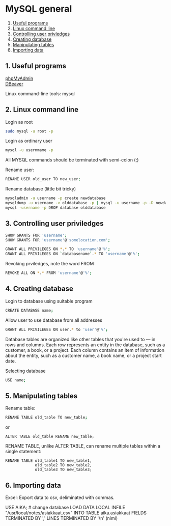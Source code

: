 # MySQL general

1. [Useful programs](#1-Useful_programs) 
2. [Linux command line ](#2-Linux_command_line) 
3. [Controlling user privledges](#3-Controlling_user_priviledges) 
4. [Creating database](#4-Creating_database) 
5. [Manipulating tables](#5-Manipulating_tables) 
6. [Importing data](#6-Importing_data) 

## 1. Useful programs

<a href="https://www.phpmyadmin.net/">  phpMyAdmin </a>  
<a href="https://dbeaver.io/">  DBeaver </a>

Linux command-line tools:
mysql


## 2. Linux command line 

Login as root
```sh
sudo mysql -u root -p
```

Login as ordinary user
```sh
mysql -u usernmame -p
```


All MYSQL commands should be terminated with semi-colon (;)

Rename user:
```sh
RENAME USER old_user TO new_user;
```

Rename database (little bit tricky)
```sh
mysqladmin -u username -p create newdatabase
mysqldump -u username -v olddatabase -p | mysql -u username -p -D newdatabase
mysql -username -p DROP database olddatabase
```

## 3. Controlling user priviledges

```sh
SHOW GRANTS FOR 'username';
SHOW GRANTS FOR 'username'@'somelocation.com';
```

```sh
GRANT ALL PRIVILEGES ON *.* TO 'username'@'%';
GRANT ALL PRIVILEGES ON `databasename`.* TO 'username'@'%';
```

Revoking prviledges, note the word FROM
```sh
REVOKE ALL ON *.* FROM 'username'@'%';
```


## 4. Creating database 

Login to database using suitable program

```sh
CREATE DATABASE name;
```

Allow user to use database from all addresses
```sh
GRANT ALL PRIVILEGES ON user.* to 'user'@'%';
```


Database tables are organized like other tables that you're used to — in rows and columns. Each row represents an entity in the database, such as a customer, a book, or a project. Each column contains an item of information about the entity, such as a customer name, a book name, or a project start date.

Selecting database
```sh
USE name;

```
## 5. Manipulating tables

Rename table:
```sh
RENAME TABLE old_table TO new_table;
```
or
```
ALTER TABLE old_table RENAME new_table;
```

RENAME TABLE, unlike ALTER TABLE, can rename multiple tables within a single statement: 
```
RENAME TABLE old_table1 TO new_table1,
             old_table2 TO new_table2,
             old_table3 TO new_table3;
```          


## 6. Importing data

Excel:
Export data to csv, deliminated with commas.


USE AIKA; # change database
LOAD DATA LOCAL INFILE "/usr/local/notes/asiakkaat.csv" INTO TABLE aika.asiakkaat
FIELDS TERMINATED BY ','
LINES TERMINATED BY '\n'
(nimi)


